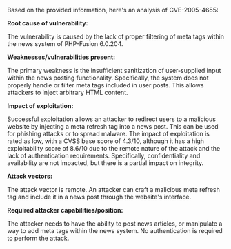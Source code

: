 Based on the provided information, here's an analysis of CVE-2005-4655:

**Root cause of vulnerability:**

The vulnerability is caused by the lack of proper filtering of meta tags within the news system of PHP-Fusion 6.0.204.

**Weaknesses/vulnerabilities present:**

The primary weakness is the insufficient sanitization of user-supplied input within the news posting functionality. Specifically, the system does not properly handle or filter meta tags included in user posts. This allows attackers to inject arbitrary HTML content.

**Impact of exploitation:**

Successful exploitation allows an attacker to redirect users to a malicious website by injecting a meta refresh tag into a news post. This can be used for phishing attacks or to spread malware. The impact of exploitation is rated as low, with a CVSS base score of 4.3/10, although it has a high exploitability score of 8.6/10 due to the remote nature of the attack and the lack of authentication requirements. Specifically, confidentiality and availability are not impacted, but there is a partial impact on integrity.

**Attack vectors:**

The attack vector is remote. An attacker can craft a malicious meta refresh tag and include it in a news post through the website's interface.

**Required attacker capabilities/position:**

The attacker needs to have the ability to post news articles, or manipulate a way to add meta tags within the news system. No authentication is required to perform the attack.